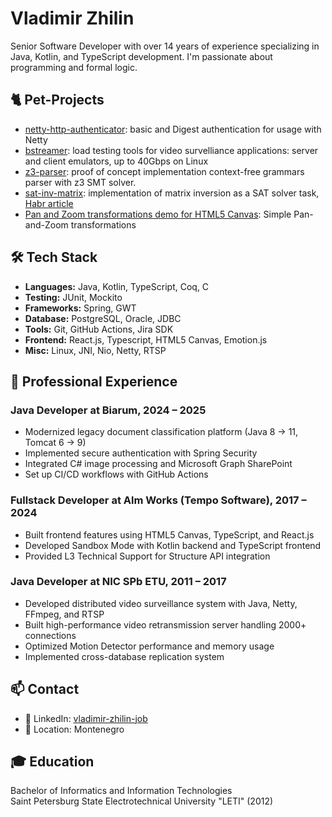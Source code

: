 # Vladimir Zhilin

Senior Software Developer with over 14 years of experience specializing in Java, Kotlin, and TypeScript development. I'm passionate about programming and formal logic.
## 🐈 Pet-Projects
- [netty-http-authenticator](https://github.com/vzhn/netty-http-authenticator): basic and Digest authentication for usage with Netty
- [bstreamer](https://github.com/vzhn/bstreamer): load testing tools for video survelliance applications: server and client emulators, up to 40Gbps on Linux
- [z3-parser](https://github.com/vzhn/z3-parser): proof of concept implementation context-free grammars parser with z3 SMT solver.
- [sat-inv-matrix](https://github.com/vzhn/sat-inv-matrix): implementation of matrix inversion as a SAT solver task, [Habr article](https://habr.com/ru/articles/683670/)
- [Pan and Zoom transformations demo for HTML5 Canvas](https://github.com/vzhn/pan-zoom-demo): Simple Pan-and-Zoom transformations

## 🛠️ Tech Stack

- **Languages:** Java, Kotlin, TypeScript, Coq, C
- **Testing:** JUnit, Mockito
- **Frameworks:** Spring, GWT
- **Database:** PostgreSQL, Oracle, JDBC
- **Tools:** Git, GitHub Actions, Jira SDK
- **Frontend:** React.js, Typescript, HTML5 Canvas, Emotion.js
- **Misc:** Linux, JNI, Nio, Netty, RTSP

## 💼 Professional Experience

### Java Developer at Biarum, 2024 – 2025
- Modernized legacy document classification platform (Java 8 → 11, Tomcat 6 → 9)
- Implemented secure authentication with Spring Security
- Integrated C# image processing and Microsoft Graph SharePoint
- Set up CI/CD workflows with GitHub Actions

### Fullstack Developer at Alm Works (Tempo Software), 2017 – 2024
- Built frontend features using HTML5 Canvas, TypeScript, and React.js
- Developed Sandbox Mode with Kotlin backend and TypeScript frontend
- Provided L3 Technical Support for Structure API integration

### Java Developer at NIC SPb ETU, 2011 – 2017
- Developed distributed video surveillance system with Java, Netty, FFmpeg, and RTSP
- Built high-performance video retransmission server handling 2000+ connections
- Optimized Motion Detector performance and memory usage
- Implemented cross-database replication system

## 📫 Contact
- 💼 LinkedIn: [vladimir-zhilin-job](https://linkedin.com/in/vladimir-zhilin-job)
- 📍 Location:  Montenegro

## 🎓 Education

Bachelor of Informatics and Information Technologies  
Saint Petersburg State Electrotechnical University "LETI" (2012)
